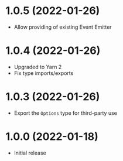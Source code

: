 # 1.0.5 (2022-01-26)

- Allow providing of existing Event Emitter

# 1.0.4 (2022-01-26)

- Upgraded to Yarn 2
- Fix type imports/exports

# 1.0.3 (2022-01-26)

- Export the `Options` type for third-party use

# 1.0.0 (2022-01-18)

- Initial release
